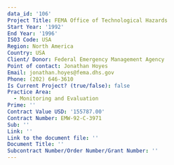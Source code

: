 ```yaml
---
data_id: '106'
Project Title: FEMA Office of Technological Hazards
Start Year: '1992'
End Year: '1996'
ISO3 Code: USA
Region: North America
Country: USA
Client/ Donor: Federal Emergency Management Agency
Point of contact: Jonathan Hoyes
Email: jonathan.hoyes@fema.dhs.gov
Phone: (202) 646-3610
Is Current Project? (true/false): false
Practice Area:
  - Monitoring and Evaluation
Prime: ''
Contract Value USD: '155787.00'
Contract Number: EMW-92-C-3971
Sub: ''
Link: ''
Link to the document file: ''
Document Title: ''
Subcontract Number/Order Number/Grant Number: ''
---
```


